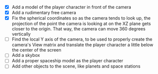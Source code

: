 - [x] Add a model of the player character in front of the camera
- [x] Add a rudimentary free camera
- [x] Fix the spherical coordinates so as the camera tends to look up, the projection of the point the camera is looking at on the XZ plane gets closer to the origin. That way, the camera can move 360 degrees vertically
- [ ] Find the local Y axis of the camera, to be used to properly create the camera's View matrix and translate the player character a little below the center of the screen
- [ ] Add a skybox
- [ ] Add a proper spaceship model as the player character
- [ ] Add other objects to the scene, like planets and space stations
